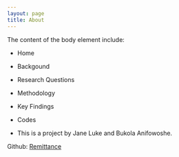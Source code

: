 ```yaml
---
layout: page
title: About
---
```


The content of the body element include:

- Home
- Backgound
- Research Questions
- Methodology
- Key Findings
- Codes

- This is a project by Jane Luke and Bukola Anifowoshe.

Github:         [Remittance](https://github.com/janeluke/Remittance)
